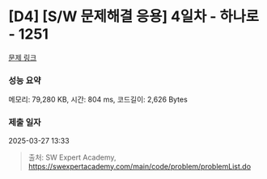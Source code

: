 # [D4] [S/W 문제해결 응용] 4일차 - 하나로 - 1251 

[문제 링크](https://swexpertacademy.com/main/code/problem/problemDetail.do?contestProbId=AV15StKqAQkCFAYD) 

### 성능 요약

메모리: 79,280 KB, 시간: 804 ms, 코드길이: 2,626 Bytes

### 제출 일자

2025-03-27 13:33



> 출처: SW Expert Academy, https://swexpertacademy.com/main/code/problem/problemList.do